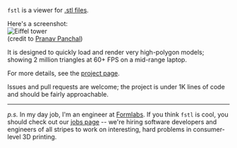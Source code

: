 `fstl` is a viewer for [.stl files](http://en.wikipedia.org/wiki/STL_\(file_format\)).

Here's a screenshot:  
![Eiffel tower](http://mattkeeter.com/projects/fstl/eiffel.png)  
(credit to [Pranav Panchal](https://grabcad.com/pranav.panchal))

It is designed to quickly load and render very high-polygon models;
showing 2 million triangles at 60+ FPS on a mid-range laptop.

For more details, see the [project page](http://mattkeeter.com/projects/fstl).

Issues and pull requests are welcome;
the project is under 1K lines of code and should be fairly approachable.

--------------------------------------------------------------------------------

*p.s.* In my day job, I'm an engineer at [Formlabs](http://formlabs.com).
If you think `fstl` is cool, you should check out our
[jobs page](http://formlabs.com/jobs) -- we're hiring software developers
and engineers of all stripes to work on interesting, hard problems in
consumer-level 3D printing.


